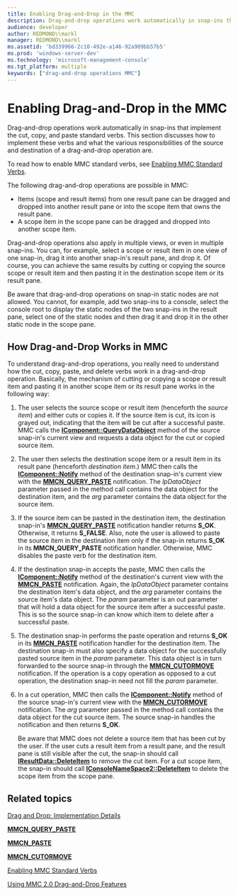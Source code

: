 ```yaml
---
title: Enabling Drag-and-Drop in the MMC
description: Drag-and-drop operations work automatically in snap-ins that implement the cut, copy, and paste standard verbs.
audience: developer
author: REDMOND\\markl
manager: REDMOND\\markl
ms.assetid: 'bd339966-2c10-492e-a146-92a909bb57b5'
ms.prod: 'windows-server-dev'
ms.technology: 'microsoft-management-console'
ms.tgt_platform: multiple
keywords: ["drag-and-drop operations MMC"]
---
```


# Enabling Drag-and-Drop in the MMC

Drag-and-drop operations work automatically in snap-ins that implement the cut, copy, and paste standard verbs. This section discusses how to implement these verbs and what the various responsibilities of the source and destination of a drag-and-drop operation are.

To read how to enable MMC standard verbs, see [Enabling MMC Standard Verbs](enabling-mmc-standard-verbs.md).

The following drag-and-drop operations are possible in MMC:

-   Items (scope and result items) from one result pane can be dragged and dropped into another result pane or into the scope item that owns the result pane.
-   A scope item in the scope pane can be dragged and dropped into another scope item.

Drag-and-drop operations also apply in multiple views, or even in multiple snap-ins. You can, for example, select a scope or result item in one view of one snap-in, drag it into another snap-in's result pane, and drop it. Of course, you can achieve the same results by cutting or copying the source scope or result item and then pasting it in the destination scope item or its result pane.

Be aware that drag-and-drop operations on snap-in static nodes are not allowed. You cannot, for example, add two snap-ins to a console, select the console root to display the static nodes of the two snap-ins in the result pane, select one of the static nodes and then drag it and drop it in the other static node in the scope pane.

## How Drag-and-Drop Works in MMC

To understand drag-and-drop operations, you really need to understand how the cut, copy, paste, and delete verbs work in a drag-and-drop operation. Basically, the mechanism of cutting or copying a scope or result item and pasting it in another scope item or its result pane works in the following way:

1.  The user selects the source scope or result item (henceforth the *source item*) and either cuts or copies it. If the source item is cut, its icon is grayed out, indicating that the item will be cut after a successful paste. MMC calls the [**IComponent::QueryDataObject**](icomponent-querydataobject.md) method of the source snap-in's current view and requests a data object for the cut or copied source item.
2.  The user then selects the destination scope item or a result item in its result pane (henceforth *destination item*.) MMC then calls the [**IComponent::Notify**](icomponent-notify.md) method of the destination snap-in's current view with the [**MMCN\_QUERY\_PASTE**](mmcn-query-paste.md) notification. The *lpDataObject* parameter passed in the method call contains the data object for the destination item, and the *arg* parameter contains the data object for the source item.
3.  If the source item can be pasted in the destination item, the destination snap-in's [**MMCN\_QUERY\_PASTE**](mmcn-query-paste.md) notification handler returns **S\_OK**. Otherwise, it returns **S\_FALSE**. Also, note the user is allowed to paste the source item in the destination item only if the snap-in returns **S\_OK** in its **MMCN\_QUERY\_PASTE** notification handler. Otherwise, MMC disables the paste verb for the destination item.
4.  If the destination snap-in accepts the paste, MMC then calls the [**IComponent::Notify**](icomponent-notify.md) method of the destination's current view with the [**MMCN\_PASTE**](mmcn-paste.md) notification. Again, the *lpDataObject* parameter contains the destination item's data object, and the *arg* parameter contains the source item's data object. The *param* parameter is an out parameter that will hold a data object for the source item after a successful paste. This is so the source snap-in can know which item to delete after a successful paste.
5.  The destination snap-in performs the paste operation and returns **S\_OK** in its [**MMCN\_PASTE**](mmcn-paste.md) notification handler for the destination item. The destination snap-in must also specify a data object for the successfully pasted source item in the *param* parameter. This data object is in turn forwarded to the source snap-in through the [**MMCN\_CUTORMOVE**](mmcn-cutormove.md) notification. If the operation is a copy operation as opposed to a cut operation, the destination snap-in need not fill the *param* parameter.
6.  In a cut operation, MMC then calls the [**IComponent::Notify**](icomponent-notify.md) method of the source snap-in's current view with the [**MMCN\_CUTORMOVE**](mmcn-cutormove.md) notification. The *arg* parameter passed in the method call contains the data object for the cut source item. The source snap-in handles the notification and then returns **S\_OK**.

    Be aware that MMC does not delete a source item that has been cut by the user. If the user cuts a result item from a result pane, and the result pane is still visible after the cut, the snap-in should call [**IResultData::DeleteItem**](iresultdata-deleteitem.md) to remove the cut item. For a cut scope item, the snap-in should call [**IConsoleNameSpace2::DeleteItem**](iconsolenamespace2-deleteitem.md) to delete the scope item from the scope pane.

## Related topics

<dl> <dt>

[Drag and Drop: Implementation Details](drag-and-drop-implementation-details.md)
</dt> <dt>

[**MMCN\_QUERY\_PASTE**](mmcn-query-paste.md)
</dt> <dt>

[**MMCN\_PASTE**](mmcn-paste.md)
</dt> <dt>

[**MMCN\_CUTORMOVE**](mmcn-cutormove.md)
</dt> <dt>

[Enabling MMC Standard Verbs](enabling-mmc-standard-verbs.md)
</dt> <dt>

[Using MMC 2.0 Drag-and-Drop Features](using-mmc-2-0-drag-and-drop-features.md)
</dt> </dl>

 

 




